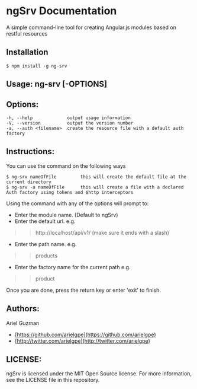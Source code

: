 ngSrv Documentation
====================

A simple command-line tool for creating Angular.js modules based on restful resources

Installation
------------

    $ npm install -g ng-srv

Usage: ng-srv [-OPTIONS] <filename>
-----------------------------------
Options:
--------
    -h, --help             output usage information
    -V, --version          output the version number
    -a, --auth <filename>  create the resource file with a default auth factory

Instructions:
-------------
You can use the command on the following ways

    $ ng-srv nameOfFile         this will create the default file at the current directory
    $ ng-srv -a nameOfFile      this will create a file with a declared Auth factory using tokens and $http interceptors

Using the command with any of the options will prompt to:

* Enter the module name. (Default to ngSrv)
* Enter the default url.
e.g.
>> http://localhost/api/v1/ (make sure it ends with a slash)
* Enter the path name.
e.g.
>> products
* Enter the factory name for the current path
e.g.
>> product

Once you are done, press the return key or enter 'exit' to finish.


Authors:
-------
Ariel Guzman

 - [https://github.com/arielgpe](https://github.com/arielgpe)
 - [http://twitter.com/arielgpe](http://twitter.com/arielgpe)

LICENSE:
--------
ngSrv is licensed under the MIT Open Source license. For more information, see the LICENSE file in this repository.